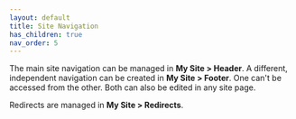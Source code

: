 ```yaml
---
layout: default
title: Site Navigation
has_children: true
nav_order: 5
---
```


The main site navigation can be managed in **My Site > Header**. A different, independent navigation can be created in **My Site > Footer**. One can't be accessed from the other. Both can also be edited in any site page.

Redirects are managed in **My Site > Redirects**.